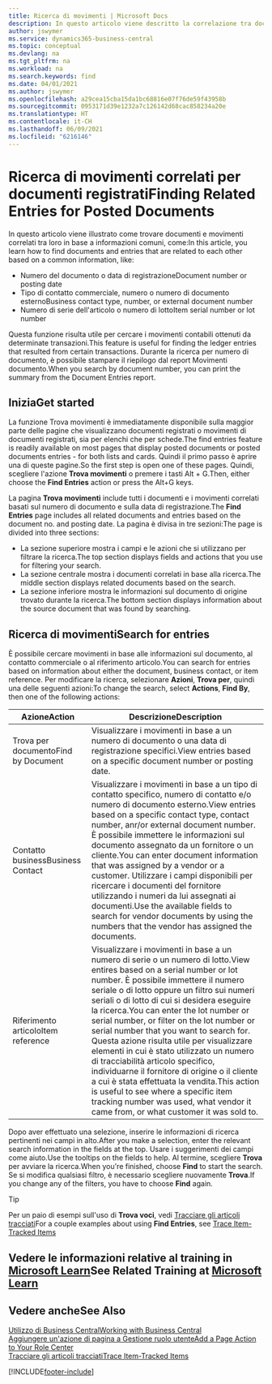 ```yaml
---
title: Ricerca di movimenti | Microsoft Docs
description: In questo articolo viene descritto la correlazione tra documenti e movimenti
author: jswymer
ms.service: dynamics365-business-central
ms.topic: conceptual
ms.devlang: na
ms.tgt_pltfrm: na
ms.workload: na
ms.search.keywords: find
ms.date: 04/01/2021
ms.author: jswymer
ms.openlocfilehash: a29cea15cba15da1bc68816e07f76de59f43958b
ms.sourcegitcommit: 0953171d39e1232a7c126142d68cac858234a20e
ms.translationtype: HT
ms.contentlocale: it-CH
ms.lasthandoff: 06/09/2021
ms.locfileid: "6216146"
---
```

# <a name="finding-related-entries-for-posted-documents"></a><span data-ttu-id="b867c-103">Ricerca di movimenti correlati per documenti registrati</span><span class="sxs-lookup"><span data-stu-id="b867c-103">Finding Related Entries for Posted Documents</span></span> 

<span data-ttu-id="b867c-104">In questo articolo viene illustrato come trovare documenti e movimenti correlati tra loro in base a informazioni comuni, come:</span><span class="sxs-lookup"><span data-stu-id="b867c-104">In this article, you learn how to find documents and entries that are related to each other based on a common information, like:</span></span>

- <span data-ttu-id="b867c-105">Numero del documento o data di registrazione</span><span class="sxs-lookup"><span data-stu-id="b867c-105">Document number or posting date</span></span>
- <span data-ttu-id="b867c-106">Tipo di contatto commerciale, numero o numero di documento esterno</span><span class="sxs-lookup"><span data-stu-id="b867c-106">Business contact type, number, or external document number</span></span>
- <span data-ttu-id="b867c-107">Numero di serie dell'articolo o numero di lotto</span><span class="sxs-lookup"><span data-stu-id="b867c-107">Item serial number or lot number</span></span>

<span data-ttu-id="b867c-108">Questa funzione risulta utile per cercare i movimenti contabili ottenuti da determinate transazioni.</span><span class="sxs-lookup"><span data-stu-id="b867c-108">This feature is useful for finding the ledger entries that resulted from certain transactions.</span></span> <span data-ttu-id="b867c-109">Durante la ricerca per numero di documento, è possibile stampare il riepilogo dal report Movimenti documento.</span><span class="sxs-lookup"><span data-stu-id="b867c-109">When you search by document number, you can print the summary from the Document Entries report.</span></span>

## <a name="get-started"></a><span data-ttu-id="b867c-110">Inizia</span><span class="sxs-lookup"><span data-stu-id="b867c-110">Get started</span></span>

<span data-ttu-id="b867c-111">La funzione Trova movimenti è immediatamente disponibile sulla maggior parte delle pagine che visualizzano documenti registrati o movimenti di documenti registrati, sia per elenchi che per schede.</span><span class="sxs-lookup"><span data-stu-id="b867c-111">The find entries feature is readily available on most pages that display posted documents or posted documents entries - for both lists and cards.</span></span> <span data-ttu-id="b867c-112">Quindi il primo passo è aprire una di queste pagine.</span><span class="sxs-lookup"><span data-stu-id="b867c-112">So the first step is open one of these pages.</span></span> <span data-ttu-id="b867c-113">Quindi, scegliere l'azione **Trova movimenti** o premere i tasti Alt + G.</span><span class="sxs-lookup"><span data-stu-id="b867c-113">Then, either choose the **Find Entries** action or press the Alt+G keys.</span></span>

<span data-ttu-id="b867c-114">La pagina **Trova movimenti** include tutti i documenti e i movimenti correlati basati sul numero di documento e sulla data di registrazione.</span><span class="sxs-lookup"><span data-stu-id="b867c-114">The **Find Entries** page  includes all related documents and entries based on the document no. and posting date.</span></span> <span data-ttu-id="b867c-115">La pagina è divisa in tre sezioni:</span><span class="sxs-lookup"><span data-stu-id="b867c-115">The page is divided into three sections:</span></span>

- <span data-ttu-id="b867c-116">La sezione superiore mostra i campi e le azioni che si utilizzano per filtrare la ricerca.</span><span class="sxs-lookup"><span data-stu-id="b867c-116">The top section displays fields and actions that you use for filtering your search.</span></span>
- <span data-ttu-id="b867c-117">La sezione centrale mostra i documenti correlati in base alla ricerca.</span><span class="sxs-lookup"><span data-stu-id="b867c-117">The middle section displays related documents based on the search.</span></span>
- <span data-ttu-id="b867c-118">La sezione inferiore mostra le informazioni sul documento di origine trovato durante la ricerca.</span><span class="sxs-lookup"><span data-stu-id="b867c-118">The bottom section displays information about the source document that was found by searching.</span></span>


<!--
 There are two ways to open this page:

- Choose the ![Lightbulb that opens the Tell Me feature](media/ui-search/search_small.png "Tell me what you want to do") icon, enter **Find Entries**, and then choose the related link.

    With this way, the **Find Entries** page might be empty, and you'll have to start searching for entries from scratch.
    
- Open a page that displays posted documents or posted documents entries, either a list or a card. Then, locate and select the **Find Entries** action.

    With this way, the **Find Entries**, page will include all related documents and entries based on the document no. and posting date.


    > [!TIP]
    > If you are on a page that has the **Find Entries** action, press crtl+G to open the **Find Entries** page directly. 
-->

## <a name="search-for-entries"></a><span data-ttu-id="b867c-119">Ricerca di movimenti</span><span class="sxs-lookup"><span data-stu-id="b867c-119">Search for entries</span></span>

<span data-ttu-id="b867c-120">È possibile cercare movimenti in base alle informazioni sul documento, al contatto commerciale o al riferimento articolo.</span><span class="sxs-lookup"><span data-stu-id="b867c-120">You can search for entries based on information about either the document, business contact, or item reference.</span></span> <span data-ttu-id="b867c-121">Per modificare la ricerca, selezionare **Azioni**, **Trova per**, quindi una delle seguenti azioni:</span><span class="sxs-lookup"><span data-stu-id="b867c-121">To change the search, select **Actions**, **Find By**, then one of the following actions:</span></span>

|<span data-ttu-id="b867c-122">Azione</span><span class="sxs-lookup"><span data-stu-id="b867c-122">Action</span></span>|<span data-ttu-id="b867c-123">Descrizione</span><span class="sxs-lookup"><span data-stu-id="b867c-123">Description</span></span>|
|------|-----------|
|<span data-ttu-id="b867c-124">Trova per documento</span><span class="sxs-lookup"><span data-stu-id="b867c-124">Find by Document</span></span>|<span data-ttu-id="b867c-125">Visualizzare i movimenti in base a un numero di documento o una data di registrazione specifici.</span><span class="sxs-lookup"><span data-stu-id="b867c-125">View entries based on a specific document number or posting date.</span></span>|
|<span data-ttu-id="b867c-126">Contatto business</span><span class="sxs-lookup"><span data-stu-id="b867c-126">Business Contact</span></span> |<span data-ttu-id="b867c-127">Visualizzare i movimenti in base a un tipo di contatto specifico, numero di contatto e/o numero di documento esterno.</span><span class="sxs-lookup"><span data-stu-id="b867c-127">View entries based on a specific contact type, contact number, anr/or external document number.</span></span> <span data-ttu-id="b867c-128">È possibile immettere le informazioni sul documento assegnato da un fornitore o un cliente.</span><span class="sxs-lookup"><span data-stu-id="b867c-128">You can enter document information that was assigned by a vendor or a customer.</span></span> <span data-ttu-id="b867c-129">Utilizzare i campi disponibili per ricercare i documenti del fornitore utilizzando i numeri da lui assegnati ai documenti.</span><span class="sxs-lookup"><span data-stu-id="b867c-129">Use the available fields to search for vendor documents by using the numbers that the vendor has assigned the documents.</span></span>|
|<span data-ttu-id="b867c-130">Riferimento articolo</span><span class="sxs-lookup"><span data-stu-id="b867c-130">Item reference</span></span>|<span data-ttu-id="b867c-131">Visualizzare i movimenti in base a un numero di serie o un numero di lotto.</span><span class="sxs-lookup"><span data-stu-id="b867c-131">View entires based on a serial number or lot number.</span></span> <span data-ttu-id="b867c-132">È possibile immettere il numero seriale o di lotto oppure un filtro sui numeri seriali o di lotto di cui si desidera eseguire la ricerca.</span><span class="sxs-lookup"><span data-stu-id="b867c-132">You can enter the lot number or serial number, or filter on the lot number or serial number that you want to search for.</span></span> <span data-ttu-id="b867c-133">Questa azione risulta utile per visualizzare elementi in cui è stato utilizzato un numero di tracciabilità articolo specifico, individuarne il fornitore di origine o il cliente a cui è stata effettuata la vendita.</span><span class="sxs-lookup"><span data-stu-id="b867c-133">This action is useful to see where a specific item tracking number was used, what vendor it came from, or what customer it was sold to.</span></span>|

<span data-ttu-id="b867c-134">Dopo aver effettuato una selezione, inserire le informazioni di ricerca pertinenti nei campi in alto.</span><span class="sxs-lookup"><span data-stu-id="b867c-134">After you make a selection, enter the relevant search information in the fields at the top.</span></span> <span data-ttu-id="b867c-135">Usare i suggerimenti dei campi come aiuto.</span><span class="sxs-lookup"><span data-stu-id="b867c-135">Use the tooltips on the fields to help.</span></span> <span data-ttu-id="b867c-136">Al termine, scegliere **Trova** per avviare la ricerca.</span><span class="sxs-lookup"><span data-stu-id="b867c-136">When you're finished, choose **Find** to start the search.</span></span> <span data-ttu-id="b867c-137">Se si modifica qualsiasi filtro, è necessario scegliere nuovamente **Trova**.</span><span class="sxs-lookup"><span data-stu-id="b867c-137">If you change any of the filters, you have to choose **Find** again.</span></span>

> [!TIP]
> <span data-ttu-id="b867c-138">Per un paio di esempi sull'uso di **Trova voci**, vedi [Tracciare gli articoli tracciati](inventory-how-to-trace-item-tracked-items.md)</span><span class="sxs-lookup"><span data-stu-id="b867c-138">For a couple examples about using **Find Entries**, see [Trace Item-Tracked Items](inventory-how-to-trace-item-tracked-items.md)</span></span> <!--and [Walkthrough: Tracing Serial-Lot Numbers](walkthrough-tracing-serial-lot-numbers.md). -->

## <a name="see-related-training-at-microsoft-learn"></a><span data-ttu-id="b867c-139">Vedere le informazioni relative al training in [Microsoft Learn](/learn/modules/user-interface-dynamics-365-business-central/index)</span><span class="sxs-lookup"><span data-stu-id="b867c-139">See Related Training at [Microsoft Learn](/learn/modules/user-interface-dynamics-365-business-central/index)</span></span>

## <a name="see-also"></a><span data-ttu-id="b867c-140">Vedere anche</span><span class="sxs-lookup"><span data-stu-id="b867c-140">See Also</span></span>

[<span data-ttu-id="b867c-141">Utilizzo di Business Central</span><span class="sxs-lookup"><span data-stu-id="b867c-141">Working with Business Central</span></span>](ui-work-product.md)  
[<span data-ttu-id="b867c-142">Aggiungere un'azione di pagina a Gestione ruolo utente</span><span class="sxs-lookup"><span data-stu-id="b867c-142">Add a Page Action to Your Role Center</span></span>](ui-bookmarks.md)  
[<span data-ttu-id="b867c-143">Tracciare gli articoli tracciati</span><span class="sxs-lookup"><span data-stu-id="b867c-143">Trace Item-Tracked Items</span></span>](inventory-how-to-trace-item-tracked-items.md)  


[!INCLUDE[footer-include](includes/footer-banner.md)]
